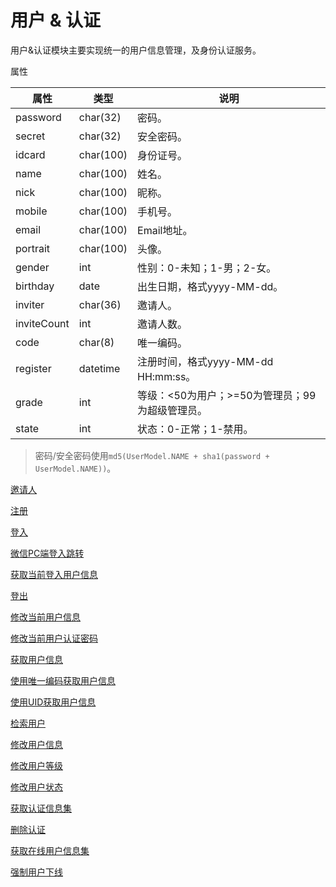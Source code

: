 # 用户 & 认证

用户&认证模块主要实现统一的用户信息管理，及身份认证服务。

属性

|属性|类型|说明|
|---|---|---|
|password|char(32)|密码。|
|secret|char(32)|安全密码。|
|idcard|char(100)|身份证号。|
|name|char(100)|姓名。|
|nick|char(100)|昵称。|
|mobile|char(100)|手机号。|
|email|char(100)|Email地址。|
|portrait|char(100)|头像。|
|gender|int|性别：0-未知；1-男；2-女。|
|birthday|date|出生日期，格式yyyy-MM-dd。|
|inviter|char(36)|邀请人。|
|inviteCount|int|邀请人数。|
|code|char(8)|唯一编码。|
|register|datetime|注册时间，格式yyyy-MM-dd HH:mm:ss。|
|grade|int|等级：<50为用户；>=50为管理员；99为超级管理员。|
|state|int|状态：0-正常；1-禁用。|

> 密码/安全密码使用`md5(UserModel.NAME + sha1(password + UserModel.NAME))`。

[邀请人](doc/inviter.md)

[注册](doc/sign-up.md)

[登入](doc/sign-in.md)

[微信PC端登入跳转](doc/sign-in-wx-pc.md)

[获取当前登入用户信息](doc/sign.md)

[登出](doc/sign-out.md)

[修改当前用户信息](doc/modify.md)

[修改当前用户认证密码](doc/password.md)

[获取用户信息](doc/get.md)

[使用唯一编码获取用户信息](doc/find-by-code.md)

[使用UID获取用户信息](doc/find-by-uid.md)

[检索用户](doc/query.md)

[修改用户信息](doc/update.md)

[修改用户等级](doc/grade.md)

[修改用户状态](doc/state.md)

[获取认证信息集](doc/auth/query.md)

[删除认证](doc/auth/delte.md)

[获取在线用户信息集](doc/online/query.md)

[强制用户下线](doc/online/sign-out.md)
